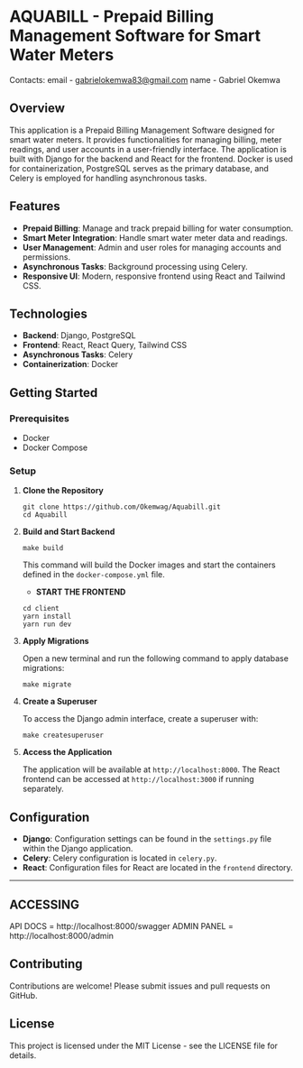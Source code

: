 AQUABILL - Prepaid Billing Management Software for Smart Water Meters
==========================================================

Contacts:
 email - gabrielokemwa83@gmail.com
 name - Gabriel Okemwa

Overview
--------

This application is a Prepaid Billing Management Software designed for smart water meters. It provides functionalities for managing billing, meter readings, and user accounts in a user-friendly interface. The application is built with Django for the backend and React for the frontend. Docker is used for containerization, PostgreSQL serves as the primary database, and Celery is employed for handling asynchronous tasks.

Features
--------

-   **Prepaid Billing**: Manage and track prepaid billing for water consumption.
-   **Smart Meter Integration**: Handle smart water meter data and readings.
-   **User Management**: Admin and user roles for managing accounts and permissions.
-   **Asynchronous Tasks**: Background processing using Celery.
-   **Responsive UI**: Modern, responsive frontend using React and Tailwind CSS.

Technologies
------------

-   **Backend**: Django, PostgreSQL
-   **Frontend**: React, React Query, Tailwind CSS
-   **Asynchronous Tasks**: Celery
-   **Containerization**: Docker

Getting Started
---------------

### Prerequisites

-   Docker
-   Docker Compose

### Setup

1.  **Clone the Repository**
    ```
    git clone https://github.com/Okemwag/Aquabill.git
    cd Aquabill
    ```

2.  **Build and Start Backend**

    ```
    make build
    ```

    This command will build the Docker images and start the containers defined in the `docker-compose.yml` file.

    - **START THE FRONTEND**
    ```
    cd client
    yarn install
    yarn run dev
    ```

3.  **Apply Migrations**

    Open a new terminal and run the following command to apply database migrations:

    ```
    make migrate
    ```

4.  **Create a Superuser**

    To access the Django admin interface, create a superuser with:

    ```
    make createsuperuser
    ```

5.  **Access the Application**

    The application will be available at `http://localhost:8000`. The React frontend can be accessed at `http://localhost:3000` if running separately.

Configuration
-------------

-   **Django**: Configuration settings can be found in the `settings.py` file within the Django application.
-   **Celery**: Celery configuration is located in `celery.py`.
-   **React**: Configuration files for React are located in the `frontend` directory.

----------------------
ACCESSING
----------------------

API DOCS = http://localhost:8000/swagger
ADMIN PANEL = http://localhost:8000/admin

Contributing
------------

Contributions are welcome! Please submit issues and pull requests on GitHub.

License
-------

This project is licensed under the MIT License - see the LICENSE file for details.

